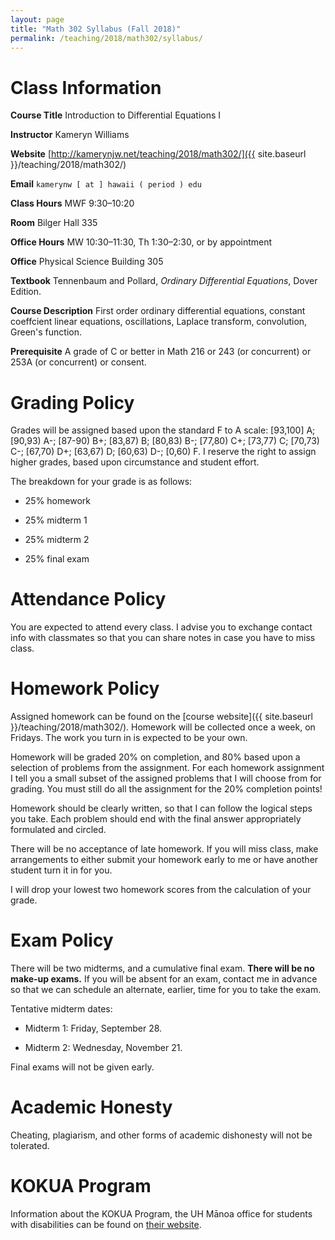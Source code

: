 ```yaml
---
layout: page
title: "Math 302 Syllabus (Fall 2018)"
permalink: /teaching/2018/math302/syllabus/
---
```


Class Information
=====

**Course Title** Introduction to Differential Equations I

**Instructor** Kameryn Williams

**Website** [http://kamerynjw.net/teaching/2018/math302/]({{ site.baseurl }}/teaching/2018/math302/)

**Email** `kamerynw [ at ] hawaii ( period ) edu`

**Class Hours** MWF 9:30–10:20

**Room** Bilger Hall 335

**Office Hours** MW 10:30–11:30, Th 1:30–2:30, or by appointment

**Office** Physical Science Building 305

**Textbook** Tennenbaum and Pollard, *Ordinary Differential Equations*, Dover Edition.

**Course Description** First order ordinary differential equations, constant coeffcient linear equations, oscillations, Laplace transform, convolution, Green's function.

**Prerequisite** A grade of C or better in Math 216 or 243 (or concurrent) or 253A (or concurrent) or consent.

Grading Policy
=======

Grades will be assigned based upon the standard F to A scale: [93,100] A; [90,93) A-; [87-90) B+; [83,87) B; [80,83) B-; [77,80) C+; [73,77) C; [70,73) C-; [67,70) D+; [63,67) D; [60,63) D-; [0,60) F. I reserve the right to assign higher grades, based upon circumstance and student effort.

The breakdown for your grade is as follows:

* 25% homework

* 25% midterm 1

* 25% midterm 2

* 25% final exam

Attendance Policy
==========

You are expected to attend every class. I advise you to exchange contact info with classmates so that you can share notes in case you have to miss class.


Homework Policy
========

Assigned homework can be found on the [course website]({{ site.baseurl }}/teaching/2018/math302/). Homework will be collected once a week, on Fridays. The work you turn in is expected to be your own.

Homework will be graded 20% on completion, and 80% based upon a selection of problems from the assignment. For each homework assignment I tell you a small subset of the assigned problems that I will choose from for grading. You must still do all the assignment for the 20% completion points!

Homework should be clearly written, so that I can follow the logical steps you take. Each problem should end with the final answer appropriately formulated and circled.

There will be no acceptance of late homework. If you will miss class, make arrangements to either submit your homework early to me or have another student turn it in for you.

I will drop your lowest two homework scores from the calculation of your grade.

Exam Policy
====

There will be two midterms, and a cumulative final exam. **There will be no make-up exams.** If you will be absent for an exam, contact me in advance so that we can schedule an alternate, earlier, time for you to take the exam.

Tentative midterm dates:

* Midterm 1: Friday, September 28.

* Midterm 2: Wednesday, November 21.

Final exams will not be given early.

Academic Honesty
========

Cheating, plagiarism, and other forms of academic dishonesty will not be tolerated.

KOKUA Program
=====

Information about the KOKUA Program, the UH Mānoa office for students with disabilities can be found on [their website](http://www.hawaii.edu/kokua/). 

